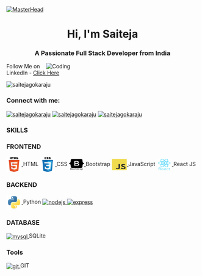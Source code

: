 [![MasterHead](https://raw.githubusercontent.com/PolarBearGG/PolarBearGG/master/web-developer.gif)](https://rishavchanda.io)
<h1 align="center">Hi, I'm Saiteja</h1>
<h3 align="center">A Passionate Full Stack Developer from India</h3>
<img align="right" alt="Coding" width="400" src="https://i.pinimg.com/originals/cd/59/d6/cd59d626dc86397fe45080e6e9c7027d.gif">

<div>
  <p>Follow Me on LinkedIn - <a href="https://www.linkedin.com/in/saitejagokaraju/" target="_blank" rel="noreferrer"> Click Here </a></p>
</div>

<p align="left"> <img src="https://komarev.com/ghpvc/?username=saitejagokaraju&label=Profile%20views&color=0e75b6&style=flat" alt="saitejagokaraju" /> </p>

<h3 align="left">Connect with me:</h3>
<p align="left">
<a href="https://twitter.com/saitejagokaraju" target="blank"><img align="center" src="https://raw.githubusercontent.com/rahuldkjain/github-profile-readme-generator/master/src/images/icons/Social/twitter.svg" alt="saitejagokaraju" height="30" width="40" /></a>
<a href="https://linkedin.com/in/saitejagokaraju" target="blank"><img align="center" src="https://raw.githubusercontent.com/rahuldkjain/github-profile-readme-generator/master/src/images/icons/Social/linked-in-alt.svg" alt="saitejagokaraju" height="30" width="40" /></a>
<a href="https://instagram.com/saitejagokaraju" target="blank"><img align="center" src="https://raw.githubusercontent.com/rahuldkjain/github-profile-readme-generator/master/src/images/icons/Social/instagram.svg" alt="saitejagokaraju" height="30" width="40" /></a>
</p>
<h3 align="left">SKILLS</h3>
<h3 align="left">FRONTEND</h3>
<p align="left"> 
    <a href="https://www.w3.org/html/" target="_blank" rel="noreferrer"> <img src="https://raw.githubusercontent.com/devicons/devicon/master/icons/html5/html5-original-wordmark.svg" alt="html5" width="40" height="40"  align="center"/> </a>HTML
  <a href="https://www.w3schools.com/css/" target="_blank" rel="noreferrer"> <img src="https://raw.githubusercontent.com/devicons/devicon/master/icons/css3/css3-original-wordmark.svg" alt="css3" width="40" height="40"  align="center"/> </a>CSS
     <a href="https://getbootstrap.com" target="_blank" rel="noreferrer"> <img src="https://raw.githubusercontent.com/devicons/devicon/master/icons/bootstrap/bootstrap-plain-wordmark.svg" alt="bootstrap" width="40" height="30" align="center"/> </a>Bootstrap
     <a href="https://developer.mozilla.org/en-US/docs/Web/JavaScript" target="_blank" rel="noreferrer"> <img src="https://raw.githubusercontent.com/devicons/devicon/master/icons/javascript/javascript-original.svg" alt="javascript" width="40" height="30" align="center"/> </a>JavaScript
    <a href="https://reactjs.org/" target="_blank" rel="noreferrer"> <img src="https://raw.githubusercontent.com/devicons/devicon/master/icons/react/react-original-wordmark.svg" alt="react" width="40" height="30"  align="center"/> </a>React JS
  </p>
    <h3 align="left">BACKEND</h3>
      <p align="left"> 
  <a href="https://www.python.org" target="_blank" rel="noreferrer"> <img src="https://raw.githubusercontent.com/devicons/devicon/master/icons/python/python-original.svg" alt="python" width="40" height="40" align="center"/> </a>Python
  <a href="https://nodejs.org" target="_blank" rel="noreferrer"> <img src="https://w7.pngwing.com/pngs/240/632/png-transparent-deploying-node-js-website-development-javascript-web-application-vue-js-text-rectangle-logo.png" alt="nodejs" width="70" height="40"  align="center"/> </a>
  <a href="https://expressjs.com" target="_blank" rel="noreferrer"> <img src="https://www.vectorlogo.zone/logos/expressjs/expressjs-ar21.png" alt="express" width="70" height="40" color:'white' align="center"/> </a> 
    </p>
        <h3 align="left">DATABASE</h3>
  <p align="left"> 
  <a href="https://www.mysql.com/" target="_blank" rel="noreferrer"> <img src="https://cdn.icon-icons.com/icons2/2699/PNG/512/sqlite_logo_icon_169724.png" alt="mysql" width="40" height="40"  align="center"/> </a> SQLite
    </p>

  <h3 align="left">Tools</h3>
  <p>
   <a href="https://git-scm.com/" target="_blank" rel="noreferrer"> <img src="https://www.vectorlogo.zone/logos/git-scm/git-scm-icon.svg" alt="git" width="40" height="40"  align="center"/> </a> GIT
 </p>
